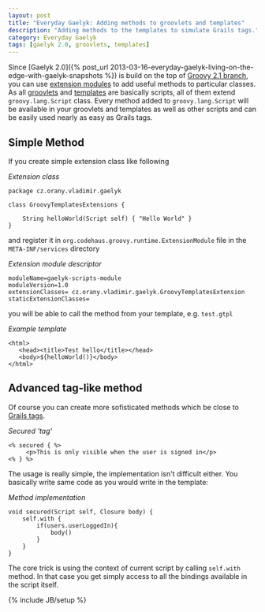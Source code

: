 ```yaml
---
layout: post
title: "Everyday Gaelyk: Adding methods to groovlets and templates"
description: "Adding methods to the templates to simulate Grails tags."
category: Everyday Gaelyk
tags: [gaelyk 2.0, groovlets, templates]
---
```


Since [Gaelyk 2.0]({% post_url 2013-03-16-everyday-gaelyk-living-on-the-edge-with-gaelyk-snapshots %}) is build on the top of [Groovy 2.1 branch](http://groovy.codehaus.org/Groovy+2.1+release+notes), 
you can use [extension modules](http://docs.codehaus.org/display/GROOVY/Creating+an+extension+module) to add useful methods to particular classes.
As all [groovlets](http://groovy.codehaus.org/Groovlets) and [templates](http://groovy.codehaus.org/Groovy+Templates) are basically scripts, 
all of them extend `groovy.lang.Script` class. 
Every method added to `groovy.lang.Script` will be available in your groovlets and templates as well as other scripts and can be easily used
nearly as easy as Grails tags.

<!--more-->

## Simple Method

If you create simple extension class like following

*Extension class*

    package cz.orany.vladimir.gaelyk
    
    class GroovyTemplatesExtensions {
    
        String helloWorld(Script self) { "Hello World" }
    }

and register it in `org.codehaus.groovy.runtime.ExtensionModule` file in the `META-INF/services` directory

*Extension module descriptor*

    moduleName=gaelyk-scripts-module
    moduleVersion=1.0
    extensionClasses= cz.orany.vladimir.gaelyk.GroovyTemplatesExtension
    staticExtensionClasses=

you will be able to call the method from your template, e.g. `test.gtpl`

*Example template*

    <html>
       <head><title>Test hello</title></head>
       <body>${helloWorld()}</body>
    </html>

## Advanced tag-like method

Of course you can create more sofisticated methods which be close to [Grails tags](http://grails.org/doc/latest/guide/theWebLayer.html#6.3+Tag+Libraries).

*Secured 'tag'*

    <% secured { %>
         <p>This is only visible when the user is signed in</p>
    <% } %>


The usage is really simple, the implementation isn't difficult either. You basically write same code as you would write in the template:

*Method implementation*

    void secured(Script self, Closure body) {
        self.with {
            if(users.userLoggedIn){
                body()
            }
        }
    }

The core trick is using the context of current script by calling `self.with` method. In that case you get simply access to all the bindings available
in the script itself.


{% include JB/setup %}
